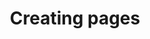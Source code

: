---
layout: docs
title: Creating pages
description: A quick summary of how to use the Wiki
category: how-to-use
toc: true
---